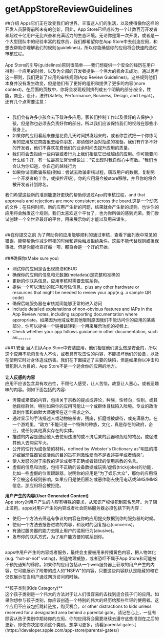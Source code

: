 # getAppStoreReviewGuidelines
##介绍
Apps它们正在改变我们的世界，丰富这人们的生活，以及使得像你这样的开发人员获得前所未有的创新。因此，App Store已经成长为一个让数百万开发者和超过十亿用户无比兴奋和充满活力的生态环境。无论你是第一次开发，或者是一个大型团队中的经验丰富的程序员，我们都希望你在App Store中去创造应用，和想去帮助你理解我们的规则(guidelines)，所以你能确信你的应用将会快速的通过审核过程。<br>
<br>
App Store的引导(guidelines)原则很简单----我们想提供一个安全的经历在用户得到一个应用的时候，以及为全部的开发者提供一个伟大的机会去成功。通过思考这一原则，我们更新了应用的审核规则(App Review Guidelines)。这些规则他们本身并没有发生改变，但是他们有了更好的组织和提供了更多的内容(more context)。在后面的页数中，你将会发现规则排列成五个明确的部分:安全，性能，商业，设计，法律(Safety, Performance, Business, Design, and Legal.)。还有几个点需要注意：<br>
<br>
- 我们会有许多小孩会去下载许多应用。家长们控制工作以及很好的去保护小孩，但是你也必须去负责好你的部分。所以我们应该保持我们的视线在那些小孩身上。
- 如果你的应用看起来像是花费几天时间拼凑起来的，或者你尝试把一个你练习用的应用放进商店里去给你朋友，那请做好面对拒绝的准备。我们有许多不好的开发者，他们不喜欢花费他们的业余时间去提升应用的质量。
- 我们将会去拒绝一些内容或者行为上我们相信它已经越线的应用。你可能要问什么线？好，有一位最高法官曾经说过："它出现时我自然心中有数。"我们也会认为你知道，你自己的越线行为
- 如果你试图欺骗系统(例如：尝试去欺骗审核过程，窃取用户的数据，复制另一个开发者的工作，或操控评级)，你的应用将会被store移除，并且你的将会被开发者计划除名。

我们希望这些新的准则能更好更快的帮助你通过App的审核过程，and that approvals and rejections are more consistent across the board.这是一个动态的文件；在任何时间，新的应用产生新的问题，结果就会产生新的规则。也许你的应用将会触发这个规则。我们太喜欢这个平台了，也为你所做的感到光荣。我们尝试创建一个全世界最好的平台，用来展示你的才能以及用来谋生。<br>
<br>

##在你提交之前
为了帮助你的应用能够顺利的通过审核，查看下面列表中常见的错误，能够帮助你减少审核的时候和避免触发拒绝条件。这些不能代替规则或担保审批，但是你能检查好每一项，那将会是一个好的开始。<br>
<br>
###确保你(Make sure you)
- 测试你的应用是否出现崩溃和BUG
- 确保你的应用的信息和元数据(metadata)是完整和准确的
- 更新的你联系信息，应用审核时需要去联系你。
- 提供一个可以活动的账户和登陆信息，plus any other hardware or resources that might be needed to review your app(e.g. a sample QR code)
- 确保后端服务器在审核期间能够正常的进入访问
- Include detailed explanations of non-obvious features and IAPs in the App Review notes, including supporting documentation where appropriate。如果因为地域或者其他限制原因我们不能访问你的应用的某些部分，你可以提供一个链接跳转到一个用来展示功能的视频上。
- Check whether your app follows guidance in other documentation, such as:。。。。。。

###1.安全
当人们从App Store中安装应用，他们相信他们这么做是安全的，所以这个应用不能包含令人不快，或者具有攻击性的内容，不能损坏他们的设备，以及在使用它时对身体造成伤害。我们在下面描述了主要的缺陷，但是如果你以冲击和冒犯别人为目的，App Store不是一个适合你的应用的地方。<br>
<br>
**让人反感的内容**<br>
应用不应该包含具有攻击性，不顾他人感受，让人苦恼，故意让人恶心，或者恶趣味的内容。例如下面包括的内容:<br>
- 污蔑或卑鄙的内容，包括关于宗教的提点或评论，种族，性倾向，性别，或其他目标群体，特别如果你的应用可能让一个或群体目标陷入险境。专业的政治讽刺作家和幽默大师通常在这个需求之外。
- 通过显示的手法描述人或动物被杀害，残废，折磨或被虐待，或充满暴力。在一个游戏里，“敌方“不能只是一个特殊的种族，文化，真是存在的政府，企业，或任何其他真实存在的实体。
- 描述的内容是鼓励他人去使用违法的或不济后果的武器和危险的物品，或促进其他人去购买军火。
- 公开的性行为或色情的材料，defined by Webster's Dictionary as”明显的描述或展现性器官或活动的目的旨在刺激性爱而不是表述美学或者情感“。
- 使人发怒的对于宗教的评论或者不正确或者错误的使用宗教的名言。
- 虚假的信息和功能，包括不正确的设备数据或玩笑/虚假(trick/joke)的功能，比如一些虚假的位置跟踪器。说明你的应用是"为了娱乐大众"，那你的应用将不会被这条规则影响。如果应用是使用匿名或恶作剧去使用电话或SMS/MMS 信息，那应用将会被拒绝。

**用户产生的内容(User Generated Content)**<br>
App story对用户产生的内容有特殊的要求，从知识产权侵犯到匿名恐吓。为了阻止滥用，apps对用户产生的内容或者社会网络服务器必须包括下列内容：<br>
- 使用一个方法去筛选有争议的内容在你的应用提交数据到你的服务器的时候。
- 使用一个方法去报告进攻的内容，和及时的回复担心(concerns)。
- 有通过服务器的能力去阻止用户的滥用行为(abusive)。
- 发布你的联系方式，为了用户能方便的联系到你。
<br>
apps中用户产生的内容或者服务，最终会主要被用来传播黄色内容，把人物体化(e.g. “hot-or-not” voting)，制造物理威胁，或者恐吓不属于App Store和可能被不预先通知的移除。如果你的应用包括从一个web服务器上获取的用户产生的内容，它可能展示了附带的成人的"NSFW"的内容，只要这些内容默认是隐藏的和它仅仅展示在当用户通过网页访问的时候。<br>
<br>
**孩子类别(Kids Category)**<br>
这个孩子类别是一个伟大的方法对于让人们很容易的去找到适合孩子们的应用。如果你想参与孩子类别，你应该创造一个特别的伟大的经历给那些年轻的使用者。这个应用不应该包括跳转链接，购买机会，or other distractions to kids unless reserved for a designated area behind a parental gate。请记在心上，一旦有顾客从孩子类别中期待你的应用，你的应用将会需要继续去遵守这些准则在之后的更新，即使你决定取消这个类别。想学习更多，请看[parental gates.](https://developer.apple.com/app-store/parental-gates/)<br>



